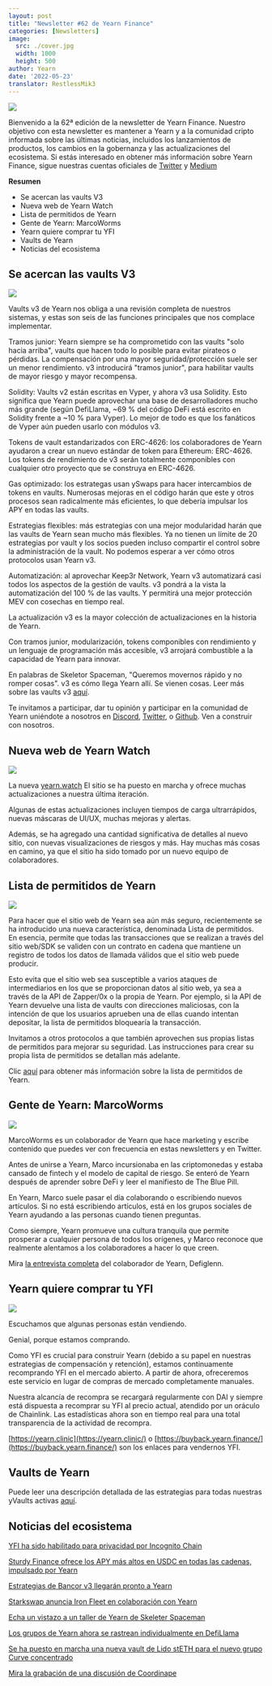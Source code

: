 ```yaml
---
layout: post
title: "Newsletter #62 de Yearn Finance"
categories: [Newsletters]
image:
  src: ./cover.jpg
  width: 1000
  height: 500
author: Yearn
date: '2022-05-23'
translator: RestlessMik3
---
```


![](./cover.jpg?w=1000&h=500)

Bienvenido a la 62ª edición de la newsletter de Yearn Finance. Nuestro objetivo con esta newsletter es mantener a Yearn y a la comunidad cripto informada sobre las últimas noticias, incluidos los lanzamientos de productos, los cambios en la gobernanza y las actualizaciones del ecosistema. Si estás interesado en obtener más información sobre Yearn Finance, sigue nuestras cuentas oficiales de [Twitter](https://twitter.com/iearnfinance) y [Medium](https://medium.com/iearn)

**Resumen**

- Se acercan las vaults V3
- Nueva web de Yearn Watch 
- Lista de permitidos de Yearn
- Gente de Yearn: MarcoWorms
- Yearn quiere comprar tu YFI
- Vaults de Yearn
- Noticias del ecosistema

## Se acercan las vaults V3

![](./image2.jpg?w=900&h=429)

Vaults v3 de Yearn nos obliga a una revisión completa de nuestros sistemas, y estas son seis de las funciones principales que nos complace implementar.

Tramos junior: Yearn siempre se ha comprometido con las vaults "solo hacia arriba", vaults que hacen todo lo posible para evitar pirateos o pérdidas. La compensación por una mayor seguridad/protección suele ser un menor rendimiento. v3 introducirá "tramos junior", para habilitar vaults de mayor riesgo y mayor recompensa.

Solidity: Vaults v2 están escritas en Vyper, y ahora v3 usa Solidity. Esto significa que Yearn puede aprovechar una base de desarrolladores mucho más grande (según DefiLlama, ~69 % del código DeFi está escrito en Solidity frente a ~10 % para Vyper). Lo mejor de todo es que los fanáticos de Vyper aún pueden usarlo con módulos v3.

Tokens de vault estandarizados con ERC-4626: los colaboradores de Yearn ayudaron a crear un nuevo estándar de token para Ethereum: ERC-4626. Los tokens de rendimiento de v3 serán totalmente componibles con cualquier otro proyecto que se construya en ERC-4626.

Gas optimizado: los estrategas usan ySwaps para hacer intercambios de tokens en vaults. Numerosas mejoras en el código harán que este y otros procesos sean radicalmente más eficientes, lo que debería impulsar los APY en todas las vaults.

Estrategias flexibles: más estrategias con una mejor modularidad harán que las vaults de Yearn sean mucho más flexibles. Ya no tienen un límite de 20 estrategias por vault y los socios pueden incluso compartir el control sobre la administración de la vault. No podemos esperar a ver cómo otros protocolos usan Yearn v3.

Automatización: al aprovechar Keep3r Network, Yearn v3 automatizará casi todos los aspectos de la gestión de vaults. v3 pondrá a la vista la automatización del 100 % de las vaults. Y permitirá una mejor protección MEV con cosechas en tiempo real.

La actualización v3 es la mayor colección de actualizaciones en la historia de Yearn.

Con tramos junior, modularización, tokens componibles con rendimiento y un lenguaje de programación más accesible, v3 arrojará combustible a la capacidad de Yearn para innovar.

En palabras de Skeletor Spaceman, "Queremos movernos rápido y no romper cosas". v3 es cómo llega Yearn allí. Se vienen cosas.
Leer más sobre las vaults v3 [aquí](https://medium.com/iearn/yearn-vaults-v3-36ce7c468ca0).

Te invitamos a participar, dar tu opinión y participar en la comunidad de Yearn uniéndote a nosotros en [Discord](https://discord.gg/8rF374XkXy), [Twitter](http://twitter.com/iearnfinance), o [Github](http://github.com/yearn). Ven a construir con nosotros.

## Nueva web de Yearn Watch

![](./image3.jpg?w=900&h=705)

La nueva [yearn.watch](https://yearn.watch/) El sitio se ha puesto en marcha y ofrece muchas actualizaciones a nuestra última iteración.

Algunas de estas actualizaciones incluyen tiempos de carga ultrarrápidos, nuevas máscaras de UI/UX, muchas mejoras y alertas.

Además, se ha agregado una cantidad significativa de detalles al nuevo sitio, con nuevas visualizaciones de riesgos y más. Hay muchas más cosas en camino, ya que el sitio ha sido tomado por un nuevo equipo de colaboradores.

## Lista de permitidos de Yearn

![](./image4.jpg?w=900&h=429)

Para hacer que el sitio web de Yearn sea aún más seguro, recientemente se ha introducido una nueva característica, denominada Lista de permitidos. En esencia, permite que todas las transacciones que se realizan a través del sitio web/SDK se validen con un contrato en cadena que mantiene un registro de todos los datos de llamada válidos que el sitio web puede producir.

Esto evita que el sitio web sea susceptible a varios ataques de intermediarios en los que se proporcionan datos al sitio web, ya sea a través de la API de Zapper/0x o la propia de Yearn. Por ejemplo, si la API de Yearn devuelve una lista de vaults con direcciones maliciosas, con la intención de que los usuarios aprueben una de ellas cuando intentan depositar, la lista de permitidos bloquearía la transacción.

Invitamos a otros protocolos a que también aprovechen sus propias listas de permitidos para mejorar su seguridad. Las instrucciones para crear su propia lista de permitidos se detallan más adelante.

Clic [aquí](https://medium.com/iearn/yearn-allowlist-71757d4e3cf4) para obtener más información sobre la lista de permitidos de Yearn.

## Gente de Yearn: MarcoWorms

![](./image5.jpg?w=380&h=380)

MarcoWorms es un colaborador de Yearn que hace marketing y escribe contenido que puedes ver con frecuencia en estas newsletters y en Twitter.

Antes de unirse a Yearn, Marco incursionaba en las criptomonedas y estaba cansado de fintech y el modelo de capital de riesgo. Se enteró de Yearn después de aprender sobre DeFi y leer el manifiesto de The Blue Pill.

En Yearn, Marco suele pasar el día colaborando o escribiendo nuevos artículos. Si no está escribiendo artículos, está en los grupos sociales de Yearn ayudando a las personas cuando tienen preguntas.

Como siempre, Yearn promueve una cultura tranquila que permite prosperar a cualquier persona de todos los orígenes, y Marco reconoce que realmente alentamos a los colaboradores a hacer lo que creen.

Mira [la entrevista completa](https://medium.com/iearn/people-of-yearn-marco-worms-c9bb139d278e) del colaborador de Yearn, Defiglenn.

## Yearn quiere comprar tu YFI

![](./image6.jpg?w=900&h=450)

Escuchamos que algunas personas están vendiendo.

Genial, porque estamos comprando.

Como YFI es crucial para construir Yearn (debido a su papel en nuestras estrategias de compensación y retención), estamos continuamente recomprando YFI en el mercado abierto. A partir de ahora, ofreceremos este servicio en lugar de compras de mercado completamente manuales.

Nuestra alcancía de recompra se recargará regularmente con DAI y siempre está dispuesta a recomprar su YFI al precio actual, atendido por un oráculo de Chainlink. Las estadísticas ahora son en tiempo real para una total transparencia de la actividad de recompra.

[https://yearn.clinic](https://yearn.clinic/) o [https://buyback.yearn.finance/](https://buyback.yearn.finance/) son los enlaces para vendernos YFI.

## Vaults de Yearn

Puede leer una descripción detallada de las estrategias para todas nuestras yVaults activas [aquí](https://medium.com/yearn-state-of-the-vaults/the-vaults-at-yearn-9237905ffed3).

## Noticias del ecosistema

[YFI ha sido habilitado para privacidad por Incognito Chain](https://twitter.com/IncognitoChain/status/1527045614273544200)

[Sturdy Finance ofrece los APY más altos en USDC en todas las cadenas, impulsado por Yearn](https://twitter.com/pgpsam/status/1526301386173992961)

[Estrategias de Bancor v3 llegarán pronto a Yearn](https://twitter.com/iearnfinance/status/1524417579539779585?s=20&t=cFsaa8mpS97O9Gvbhjm0iQ)

[Starkswap anuncia Iron Fleet en colaboración con Yearn](https://twitter.com/starkswap/status/1523695464180510721?s=20&t=0eYE4R6Ip9eG2SmowIrFYw)

[Echa un vistazo a un taller de Yearn de Skeleter Spaceman](https://twitter.com/iearnfinance/status/1524491263344533506?s=20&t=0eYE4R6Ip9eG2SmowIrFYw)

[Los grupos de Yearn ahora se rastrean individualmente en DefiLlama](https://twitter.com/DefiLlama/status/1524968130967216146?s=20&t=0eYE4R6Ip9eG2SmowIrFYw)

[Se ha puesto en marcha una nueva vault de Lido stETH para el nuevo grupo Curve concentrado](https://twitter.com/iearnfinance/status/1524913700334731264?s=20&t=0eYE4R6Ip9eG2SmowIrFYw)

[Mira la grabación de una discusión de Coordinape](https://twitter.com/YFI_interns/status/1525159821321830403)
